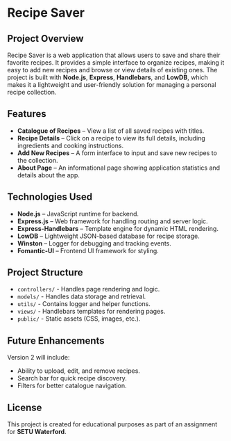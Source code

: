 # Recipe Saver

## Project Overview
Recipe Saver is a web application that allows users to save and share their favorite recipes. It provides a simple interface to organize recipes, making it easy to add new recipes and browse or view details of existing ones. The project is built with **Node.js**, **Express**, **Handlebars**, and **LowDB**, which makes it a lightweight and user-friendly solution for managing a personal recipe collection.

## Features
- **Catalogue of Recipes** – View a list of all saved recipes with titles.
- **Recipe Details** – Click on a recipe to view its full details, including ingredients and cooking instructions.
- **Add New Recipes** – A form interface to input and save new recipes to the collection.
- **About Page** – An informational page showing application statistics and details about the app.

## Technologies Used
- **Node.js** – JavaScript runtime for backend.
- **Express.js** – Web framework for handling routing and server logic.
- **Express-Handlebars** – Template engine for dynamic HTML rendering.
- **LowDB** – Lightweight JSON-based database for recipe storage.
- **Winston** – Logger for debugging and tracking events.
- **Fomantic-UI** – Frontend UI framework for styling.

## Project Structure
- `controllers/` - Handles page rendering and logic.
- `models/` - Handles data storage and retrieval.
- `utils/` - Contains logger and helper functions.
- `views/` - Handlebars templates for rendering pages.
- `public/` - Static assets (CSS, images, etc.).

## Future Enhancements
Version 2 will include:
- Ability to upload, edit, and remove recipes.
- Search bar for quick recipe discovery.
- Filters for better catalogue navigation.

## License
This project is created for educational purposes as part of an assignment for **SETU Waterford**.

